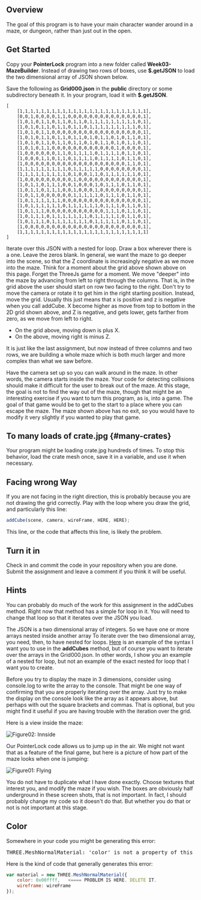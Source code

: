 ## Overview

The goal of this program is to have your main character wander around in a maze, or dungeon, rather than just out in the open.

## Get Started

Copy your **PointerLock** program into a new folder called **Week03-MazeBuilder**. Instead of drawing two rows of boxes, use **$.getJSON** to load the two dimensional array of JSON shown below.

Save the following as **Grid000.json** in the **public** directory or some subdirectory beneath it. In your program, load it with **$.getJSON**.

```
[
	[1,1,1,1,1,1,1,1,1,1,1,1,1,1,1,1,1,1,1,1,1,1,1,1],
	[0,0,1,0,0,0,0,1,1,0,0,0,0,0,0,0,0,0,0,0,0,0,0,1],
	[1,0,1,0,1,1,0,1,1,0,1,1,0,1,1,1,1,1,1,1,1,1,0,1],
	[1,0,1,0,1,1,0,1,1,0,1,1,0,1,1,1,1,1,1,1,1,1,0,1],
	[1,0,1,0,1,1,0,0,0,0,0,0,0,0,0,0,0,0,0,0,0,0,0,1],
	[1,0,1,0,1,1,0,1,1,0,1,1,0,1,0,1,1,0,1,0,1,1,0,1],
	[1,0,1,0,1,1,0,1,1,0,1,1,0,1,0,1,1,0,1,0,1,1,0,1],
	[1,0,1,0,1,1,0,0,0,0,0,0,0,0,0,0,0,0,1,0,0,0,0,1],
	[1,0,0,0,0,0,0,1,1,0,1,1,1,1,0,1,1,1,1,0,1,1,0,1],
	[1,0,0,0,1,1,0,1,1,0,1,1,1,1,0,1,1,1,1,0,1,1,0,1],
	[1,0,0,0,0,0,0,0,0,0,0,0,0,0,0,0,0,0,0,0,1,1,0,1],
	[1,1,1,1,1,1,1,1,1,0,1,1,1,1,1,0,0,0,0,0,0,0,0,1],
	[1,1,1,1,1,1,1,1,1,0,1,0,0,1,1,0,1,1,1,1,1,1,0,1],
	[1,0,0,0,0,0,0,0,0,0,1,0,0,0,0,0,0,0,0,0,0,0,0,1],
	[1,0,1,1,0,1,1,1,0,0,1,0,0,0,1,0,1,1,1,0,1,1,0,1],
	[1,0,1,1,0,1,1,1,0,0,1,0,0,0,1,0,0,0,0,0,0,0,0,1],
	[1,0,1,1,0,0,0,0,0,0,1,1,1,1,1,0,1,1,1,0,1,1,0,1],
	[1,0,1,1,1,1,1,1,0,0,0,0,0,0,0,0,0,0,0,0,0,0,0,1],
	[1,0,1,1,1,1,1,1,0,1,1,1,1,1,1,0,1,1,1,0,1,1,0,1],
	[1,0,1,1,1,0,0,0,0,0,0,0,0,0,0,0,1,1,1,0,1,1,0,1],
	[1,0,1,1,1,0,1,1,1,1,1,1,1,0,1,1,1,1,1,0,1,1,0,1],
	[1,0,1,1,1,0,1,1,1,1,1,1,1,0,1,1,1,1,1,0,1,1,0,1],
	[1,0,0,0,0,0,0,0,0,0,0,0,0,0,0,0,0,0,0,0,0,0,0,1],
	[1,1,1,1,1,1,1,1,1,1,1,1,1,1,1,1,1,1,1,1,1,1,1,1]
]
```

Iterate over this JSON with a nested for loop. Draw a box wherever there is a one. Leave the zeros blank. In general, we want the maze to go deeper into the scene, so that the Z coordinate is increasingly negative as we move into the maze. Think for a moment about the grid above shown above on this page. Forget the ThreeJs game for a moment. We move "deeper" into the maze by advancing from left to right through the columns. That is, in the grid above the user should start on row two facing to the right. Don't try to move the camera or rotate it to get him in the right starting position. Instead, move the grid. Usually this just means that x is positive and z is negative when you call addCube. X become higher as move from top to bottom in the 2D grid shown above, and Z is negative, and gets lower, gets farther from zero, as we move from left to right.

- On the grid above, moving down is plus X.
- On the above, moving right is minus Z.

It is just like the last assignment, but now instead of three columns and two rows, we are building a whole maze which is both much larger and more complex than what we saw before.

Have the camera set up so you can walk around in the maze. In other words, the camera starts inside the maze. Your code for detecting collisions should make it difficult for the user to break out of the maze. At this stage, the goal is not to find the way out of the maze, though that might be an interesting exercise if you want to turn this program, as is, into a game. The goal of that game would be to get to the start to a place where you can escape the maze. The maze shown above has no exit, so you would have to modify it very slightly if you wanted to play that game.

## To many loads of crate.jpg {#many-crates}

Your program might be loading crate.jpg hundreds of times. To stop this behavior, load the crate mesh once, save it in a variable, and use it when necessary.

## Facing wrong Way

If you are not facing in the right direction, this is probably because you are not drawing the grid correctly. Play with the loop where you draw the grid, and particularly this line:

```javascript
addCube(scene, camera, wireFrame, HERE, HERE);
```

This line, or the code that affects this line, is likely the problem.

## Turn it in

Check in and commit the code in your repository when you are done. Submit the assignment and leave a comment if you think it will be useful.

## Hints

You can probably do much of the work for this assignment in the addCubes method.  Right now that method has a simple for loop in it. You will need to change that loop so that it iterates over the JSON you load.

The JSON is a two dimensional array of integers. So we have one or more arrays nested inside another array To iterate over the two dimensional array, you need, then, to have nested for loops. [Here][fornest] is an example of the syntax I want you to use in the **addCubes** method, but of course you want to iterate over the arrays in the Grid000.json. In other words, I show you an example of a nested for loop, but not an example of the exact nested for loop that I want you to create.

Before you try to display the maze in 3 dimensions, consider using console.log to write the array to the console. That might be one way of confirming that you are properly iterating over the array. Just try to make the display on the console look like the array as it appears above, but perhaps with out the square brackets and commas. That is optional, but you might find it useful if you are having trouble with the iteration over the grid.

[fornest]: https://github.com/charliecalvert/JsObjects/blob/master/JavaScript/Syntax/ForLoopNested/index.js

Here is a view inside the maze:

![Figure02: Innside](https://drive.google.com/uc?export&id=0B25UTAlOfPRGWnZMTzdHT1hXOWM)

Our PointerLock code allows us to jump up in the air. We might not want that as a feature of the final game, but here is a picture of how part of the maze looks when one is jumping:

![Figure01: Flying](https://drive.google.com/uc?export&id=0B25UTAlOfPRGVmJaNDJHNlAwM00)

You do not have to duplicate what I have done exactly. Choose textures that interest you, and modify the maze if you wish. The boxes are obviously half underground in these screen shots, that is not important. In fact, I should probably change my code so it doesn't do that. But whether you do that or not is not important at this stage.

## Color

Somewhere in your code you might be generating this error:

<pre>
THREE.MeshNormalMaterial: 'color' is not a property of this material.
</pre>

Here is the kind of code that generally generates this error:

```javascript
var material = new THREE.MeshNormalMaterial({
    color: 0x00ffff,   <==== PROBLEM IS HERE. DELETE IT.
    wireframe: wireFrame
});
```
